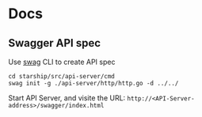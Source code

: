 # Docs

## Swagger API spec

Use [swag](https://pkg.go.dev/github.com/go-openapi/swag) CLI to create API spec

```shell
cd starship/src/api-server/cmd
swag init -g ./api-server/http/http.go -d ../../
```

Start API Server, and visite the URL:
`http://<API-Server-address>/swagger/index.html`

